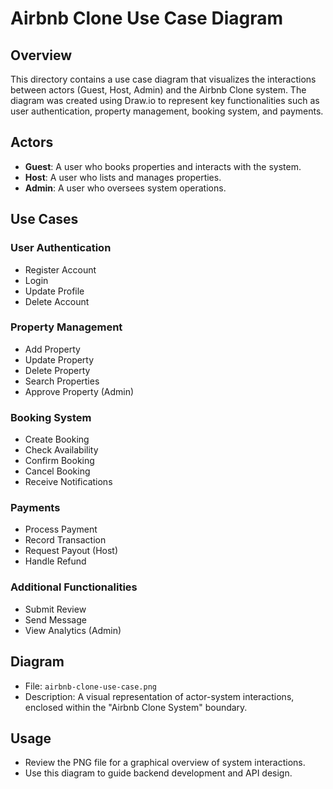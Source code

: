 # Airbnb Clone Use Case Diagram

## Overview
This directory contains a use case diagram that visualizes the interactions between actors (Guest, Host, Admin) and the Airbnb Clone system. The diagram was created using Draw.io to represent key functionalities such as user authentication, property management, booking system, and payments.

## Actors
- **Guest**: A user who books properties and interacts with the system.
- **Host**: A user who lists and manages properties.
- **Admin**: A user who oversees system operations.

## Use Cases
### User Authentication
- Register Account
- Login
- Update Profile
- Delete Account

### Property Management
- Add Property
- Update Property
- Delete Property
- Search Properties
- Approve Property (Admin)

### Booking System
- Create Booking
- Check Availability
- Confirm Booking
- Cancel Booking
- Receive Notifications

### Payments
- Process Payment
- Record Transaction
- Request Payout (Host)
- Handle Refund

### Additional Functionalities
- Submit Review
- Send Message
- View Analytics (Admin)

## Diagram
- File: `airbnb-clone-use-case.png`
- Description: A visual representation of actor-system interactions, enclosed within the "Airbnb Clone System" boundary.

## Usage
- Review the PNG file for a graphical overview of system interactions.
- Use this diagram to guide backend development and API design.

